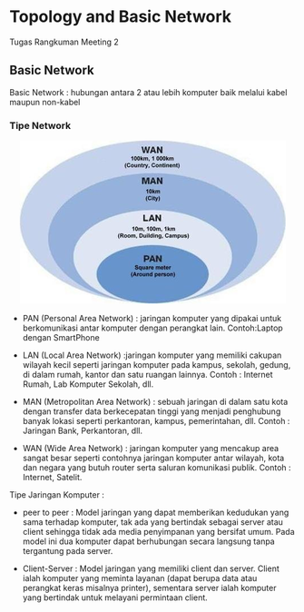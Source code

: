# Topology and Basic Network

Tugas Rangkuman Meeting 2

## Basic Network

Basic Network : hubungan antara 2 atau lebih komputer baik melalui kabel maupun non-kabel

### Tipe Network

<p align="center"><img src="../week-1/assets/tipe-jaringan.jpg"></p>

- PAN (Personal Area Network) : jaringan komputer yang dipakai untuk berkomunikasi antar komputer dengan perangkat lain. Contoh:Laptop dengan SmartPhone

- LAN (Local Area Network) :jaringan komputer yang memiliki cakupan wilayah kecil seperti jaringan komputer pada kampus, sekolah, gedung, di dalam rumah, kantor dan satu ruangan lainnya. Contoh : Internet Rumah, Lab Komputer Sekolah, dll.

- MAN (Metropolitan Area Network) : sebuah jaringan di dalam satu kota dengan transfer data berkecepatan tinggi yang menjadi penghubung banyak lokasi seperti perkantoran, kampus, pemerintahan, dll. Contoh : Jaringan Bank, Perkantoran, dll.

- WAN (Wide Area Network) : jaringan komputer yang mencakup area sangat besar seperti contohnya jaringan komputer antar wilayah, kota dan negara yang butuh router serta saluran komunikasi publik. Contoh : Internet, Satelit.

Tipe Jaringan Komputer : 

- peer to peer : Model jaringan yang dapat memberikan kedudukan yang sama terhadap komputer, tak ada yang bertindak sebagai server atau client sehingga tidak ada media penyimpanan yang bersifat umum. Pada model ini dua komputer dapat berhubungan secara langsung tanpa tergantung pada server.

- Client-Server : Model jaringan yang memiliki client dan server. Client ialah komputer yang meminta layanan (dapat berupa data atau perangkat keras misalnya printer), sementara server ialah komputer yang bertindak untuk melayani permintaan client.
